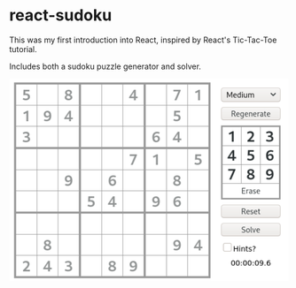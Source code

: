 # react-sudoku

This was my first introduction into React, inspired by React's Tic-Tac-Toe tutorial.

Includes both a sudoku puzzle generator and solver.

![](screenshot.png)
